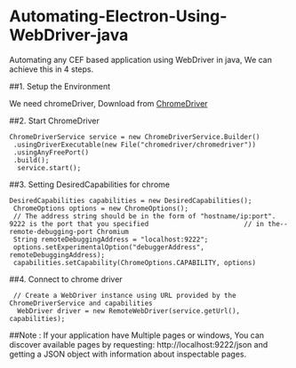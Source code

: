 # Automating-Electron-Using-WebDriver-java
Automating any CEF based application using WebDriver in java, We can achieve this in 4 steps.


##1. Setup the Environment 

   We need chromeDriver, Download from [ChromeDriver](https://sites.google.com/a/chromium.org/chromedriver/downloads) 
	

##2. Start ChromeDriver

    ChromeDriverService service = new ChromeDriverService.Builder()
     .usingDriverExecutable(new File("chromedriver/chromedriver"))
     .usingAnyFreePort()
     .build();
      service.start();
	    
	
        
##3. Setting DesiredCapabilities for chrome

    DesiredCapabilities capabilities = new DesiredCapabilities();
     ChromeOptions options = new ChromeOptions();
     // The address string should be in the form of "hostname/ip:port". 9222 is the port that you specified                        // in the--remote-debugging-port Chromium 
     String remoteDebuggingAddress = "localhost:9222";
     options.setExperimentalOption("debuggerAddress", remoteDebuggingAddress);
     capabilities.setCapability(ChromeOptions.CAPABILITY, options)
	   
	   
        
##4. Connect to chrome driver

     // Create a WebDriver instance using URL provided by the ChromeDriverService and capabilities
      WebDriver driver = new RemoteWebDriver(service.getUrl(), capabilities);
  
##Note : 
 If your application have Multiple pages or windows, You can discover available pages by requesting: http://localhost:9222/json and getting a JSON object with information about inspectable pages.
